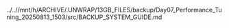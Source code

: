 ../..//mnt/h/ARCHIVE/.UNWRAP/13GB_FILES/backup/Day07_Performance_Tuning_20250813_1503/src/BACKUP_SYSTEM_GUIDE.md
